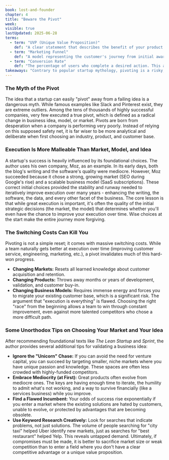 ```yaml
---
book: lost-and-founder
chapter: 4
title: "Beware the Pivot"
week: 
visible: true
lastUpdated: 2025-06-28
terms:
  - term: "UVP (Unique Value Proposition)"
    def: "A clear statement that describes the benefit of your product or service, who it's for, and how you solve your customer's problem uniquely well. It's the core reason a customer should choose you over a competitor."
  - term: "Marketing Funnel"
    def: "A model representing the customer's journey from initial awareness of a brand or product to making a final purchase. It's called a funnel because the number of potential customers narrows at each stage (e.g., Awareness, Interest, Decision, Action)."
  - term: "Conversion Rate"
    def: "The percentage of users who complete a desired action. This action could be making a purchase, signing up for a newsletter, or filling out a contact form. It's a key metric for measuring the effectiveness of a website or marketing campaign."
takeaways: "Contrary to popular startup mythology, pivoting is a risky, last-resort action, not a strategic advantage. Long-term success is more likely to come from making careful, analytical choices about your market, business model, and customer upfront, and then focusing on consistent, iterative improvement in execution."
---
```


### The Myth of the Pivot
The idea that a startup can easily "pivot" away from a failing idea is a dangerous myth. While famous examples like Slack and Pinterest exist, they are extreme outliers. Among the tens of thousands of highly successful companies, very few executed a true pivot, which is defined as a radical change in business idea, model, or market. Pivots are born from desperation when a company is performing very poorly. Instead of relying on this supposed safety net, it is far wiser to be more analytical and deliberate when first choosing an industry, product, and customer base.

### Execution Is More Malleable Than Market, Model, and Idea
A startup's success is heavily influenced by its foundational choices. The author uses his own company, Moz, as an example. In its early days, both the blog's writing and the software's quality were mediocre. However, Moz succeeded because it chose a strong, growing market (SEO during Google's rise) and a scalable business model (SaaS subscriptions). These correct initial choices provided the stability and runway needed to iteratively improve execution over many years - enhancing the writing, the software, the data, and every other facet of the business. The core lesson is that while great execution is important, it's often the quality of the initial strategic decisions (the market, the model) that determines whether you'll even have the chance to improve your execution over time. Wise choices at the start make the entire journey more forgiving.

### The Switching Costs Can Kill You
Pivoting is not a simple reset; it comes with massive switching costs. While a team naturally gets better at execution over time (improving customer service, engineering, marketing, etc.), a pivot invalidates much of this hard-won progress.
* **Changing Markets:** Resets all learned knowledge about customer acquisition and retention.
* **Changing Products:** Throws away months or years of development, validation, and customer buy-in.
* **Changing Business Models:** Requires immense energy and forces you to migrate your existing customer base, which is a significant risk.
The argument that "execution is everything" is flawed. Choosing the right "race" from the beginning allows a team to win through constant improvement, even against more talented competitors who chose a more difficult path.

### Some Unorthodox Tips on Choosing Your Market and Your Idea
After recommending foundational texts like *The Lean Startup* and *Sprint*, the author provides several additional tips for validating a business idea:
* **Ignore the "Unicorn" Chase:** If you can avoid the need for venture capital, you can succeed by targeting smaller, niche markets where you have unique passion and knowledge. These spaces are often less crowded with highly-funded competitors.
* **Embrace Mediocrity (at First):** Great products often evolve from mediocre ones. The keys are having enough time to iterate, the humility to admit what's not working, and a way to survive financially (like a services business) while you improve.
* **Find a Flawed Incumbent:** Your odds of success rise exponentially if you enter a market where the existing solutions are hated by customers, unable to evolve, or protected by advantages that are becoming obsolete.
* **Use Keyword Research Creatively:** Look for searches that indicate problems, not just solutions. The volume of people searching for "city taxi" helped Uber identify new markets, just as searches for "best restaurant" helped Yelp. This reveals untapped demand.
Ultimately, if compromises must be made, it is better to sacrifice market size or weak competition than to enter a field where you don't have a clear competitive advantage or a unique value proposition.